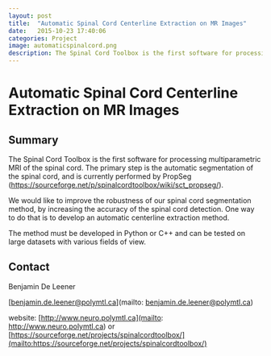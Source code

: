 ```yaml
---
layout: post
title:  "Automatic Spinal Cord Centerline Extraction on MR Images"
date:   2015-10-23 17:40:06
categories: Project
image: automaticspinalcord.png
description: The Spinal Cord Toolbox is the first software for processing multiparametric MRI of the spinal cord. The primary step is the automatic segmentation of the spinal cord, and is currently performed by PropSeg (https://sourceforge.net/p/spinalcordtoolbox/wiki/sct_propseg/).
---
```

# Automatic Spinal Cord Centerline Extraction on MR Images

## Summary

The Spinal Cord Toolbox is the first software for processing multiparametric MRI of the spinal cord. The primary step is the automatic segmentation of the spinal cord, and is currently performed by PropSeg (https://sourceforge.net/p/spinalcordtoolbox/wiki/sct_propseg/).

We would like to improve the robustness of our spinal cord segmentation method, by increasing the accuracy of the spinal cord detection. One way to do that is to develop an automatic centerline extraction method.

The method must be developed in Python or C++ and can be tested on large datasets with various fields of view.

## Contact

Benjamin De Leener

[benjamin.de.leener@polymtl.ca](mailto: benjamin.de.leener@polymtl.ca)

website: [http://www.neuro.polymtl.ca](mailto: http://www.neuro.polymtl.ca) or [https://sourceforge.net/projects/spinalcordtoolbox/](mailto:https://sourceforge.net/projects/spinalcordtoolbox/)

